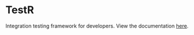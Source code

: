 TestR
=====

Integration testing framework for developers. View the documentation <a href="https://github.com/BobbyCannon/TestR/wiki">here</a>.
